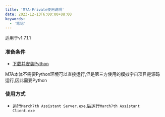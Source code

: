 ```yaml
---
title: 'M7A-Private使用说明'
date: 2023-12-13T6:00:00+08:00
keywords:
  - '笔记'
---
```


适用于v1.7.1.1

<!--more-->

### 准备条件

- [下载并安装Python](https://www.python.org/ftp/python/3.11.1/python-3.11.1-amd64.exe)

M7A本体不需要Python环境可以直接运行,但是第三方使用的模拟宇宙项目是源码运行,因此需要Python

### 使用方式

- 运行`March7th Assistant Server.exe`,后运行`March7th Assistant Client.exe`
